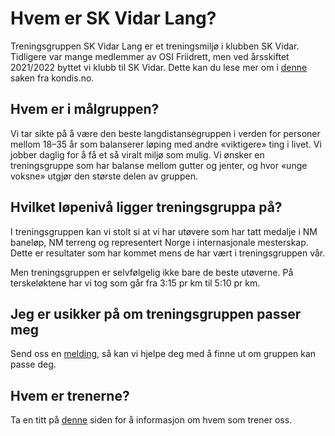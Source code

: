 # Hvem er SK Vidar Lang?

Treningsgruppen SK Vidar Lang er et treningsmiljø i klubben SK Vidar. Tidligere var mange medlemmer av OSI Friidrett, men ved årsskiftet 2021/2022 byttet vi klubb til SK Vidar. Dette kan du lese mer om i [denne](https://web.archive.org/web/20220125111005/https://www.kondis.no/osi-friidrett-melder-overgang-til-sportsklubben-vidar.6426058-127676.html) saken fra kondis.no.

## Hvem er i målgruppen?

Vi tar sikte på å være den beste langdistansegruppen i verden for personer mellom 18–35 år som balanserer løping med andre «viktigere» ting i livet. Vi jobber daglig for å få et så viralt miljø som mulig. Vi ønsker en treningsgruppe som har balanse mellom gutter og jenter, og hvor «unge voksne» utgjør den største delen av gruppen.

## Hvilket løpenivå ligger treningsgruppa på?
I treningsgruppen kan vi stolt si at vi har utøvere som har tatt medalje i NM baneløp, NM terreng og representert Norge i internasjonale mesterskap. Dette er resultater som har kommet mens de har vært i treningsgruppen vår.

Men treningsgruppen er selvfølgelig ikke bare de beste utøverne. På terskeløktene har vi tog som går fra 3:15 pr km til 5:10 pr km.

## Jeg er usikker på om treningsgruppen passer meg
Send oss en [melding](/diverse/kontakt), så kan vi hjelpe deg med å finne ut om gruppen kan passe deg.

## Hvem er trenerne?
Ta en titt på [denne](/diverse/trenere) siden for å informasjon om hvem som trener oss.
